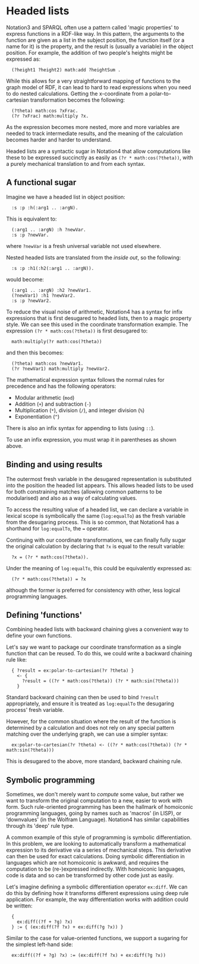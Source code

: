 # Headed lists

Notation3 and SPARQL often use a pattern called 'magic properties' to express functions in a RDF-like way. In this pattern, the arguments to the function are given as a list in the subject position, the function itself (or a name for it) is the property, and the result is (usually a variable) in the object position. For example, the addition of two people's heights might be expressed as:

```
  (?height1 ?height2) math:add ?heightSum .
```

While this allows for a very straightforward mapping of functions to the graph model of RDF, it can lead to hard to read expressions when you need to do nested calculations. Getting the x-coordinate from a polar-to-cartesian transformation becomes the following:

```
  (?theta) math:cos ?xFrac.
  (?r ?xFrac) math:multiply ?x.
```

As the expression becomes more nested, more and more variables are needed to track intermediate results, and the meaning of the calculation becomes harder and harder to understand.

Headed lists are a syntactic sugar in Notation4 that allow computations like these to be expressed succinctly as easily as `(?r * math:cos(?theta))`, with a purely mechanical translation to and from each syntax.

## A functional sugar

Imagine we have a headed list in object position:

```
  :s :p :h(:arg1 .. :argN).
```

This is equivalent to:

```
  (:arg1 .. :argN) :h ?newVar.
  :s :p ?newVar.
```

where `?newVar` is a fresh universal variable not used elsewhere.

Nested headed lists are translated from the *inside out*, so the following:

```
  :s :p :h1(:h2(:arg1 .. :argN)).
```

would become:

```
  (:arg1 .. :argN) :h2 ?newVar1.
  (?newVar1) :h1 ?newVar2.
  :s :p ?newVar2.
```

To reduce the visual noise of arithmetic, Notation4 has a syntax for infix expressions that is first desugared to headed lists, then to a magic property style. We can see this used in the coordinate transformation example. The expression `(?r * math:cos(?theta))` is first desugared to:

```
  math:multiply(?r math:cos(?theta))
```

and then this becomes:

```
  (?theta) math:cos ?newVar1.
  (?r ?newVar1) math:multiply ?newVar2.
```

The mathematical expression syntax follows the normal rules for precedence and has the following operators:

* Modular arithmetic (`mod`)
* Addition (`+`) and subtraction (`-`)
* Multiplication (`*`), division (`/`), and integer division (`%`)
* Exponentiation (`^`)

There is also an infix syntax for appending to lists (using `::`).

To use an infix expression, you must wrap it in parentheses as shown above.

## Binding and using results

The outermost fresh variable in the desugared representation is substituted into the position the headed list appears. This allows headed lists to be used for both constraining matches (allowing common patterns to be modularised) and also as a way of calculating values.

To access the resulting value of a headed list, we can declare a variable in lexical scope is symbolically the same (`log:equalTo`) as the fresh variable from the desugaring process. This is so common, that Notation4 has a shorthand for `log:equalTo`, the `=` operator.

Continuing with our coordinate transformations, we can finally fully sugar the original calculation by declaring that `?x` is equal to the result variable:

```
  ?x = (?r * math:cos(?theta)).
```

Under the meaning of `log:equalTo`, this could be equivalently expressed as:

```
  (?r * math:cos(?theta)) = ?x
```

although the former is preferred for consistency with other, less logical programming languages.

## Defining 'functions'

Combining headed lists with backward chaining gives a convenient way to define your own functions.

Let's say we want to package our coordinate transformation as a single function that can be reused. To do this, we could write a backward chaining rule like:

```
  { ?result = ex:polar-to-cartesian(?r ?theta) } 
    <- {
      ?result = ((?r * math:cos(?theta)) (?r * math:sin(?theta)))
    }
```

Standard backward chaining can then be used to bind `?result` appropriately, and ensure it is treated as `log:equalTo` the desugaring process' fresh variable.

However, for the common situation where the result of the function is determined by a calculation and does not rely on any special pattern matching over the underlying graph, we can use a simpler syntax:

```
  ex:polar-to-cartesian(?r ?theta) <- ((?r * math:cos(?theta)) (?r * math:sin(?theta)))
```

This is desugared to the above, more standard, backward chaining rule.

## Symbolic programming

Sometimes, we don't merely want to *compute* some value, but rather we want to transform the original computation to a new, easier to work with form. Such rule-oriented programming has been the hallmark of homoiconic programming languages, going by names such as 'macros' (in LISP), or 'downvalues' (in the Wolfram Language). Notation4 has similar capabilities through its 'deep' rule type.

A common example of this style of programming is symbolic differentiation. In this problem, we are looking to automatically transform a mathematical expression to its derivative via a series of mechanical steps. This derivative can then be used for exact calculations. Doing symbolic differentiation in languages which are not homoiconic is awkward, and requires the computation to be (re-)expressed indirectly. With homoiconic languages, code is data and so can be transformed by other code just as easily.

Let's imagine defining a symbolic differentiation operator `ex:diff`. We can do this by defining how it transforms different expressions using deep rule application. For example, the way differentiation works with addition could be written:

```
  {
    ex:diff((?f + ?g) ?x)
  } := { (ex:diff(?f ?x) + ex:diff(?g ?x)) }
```

Similar to the case for value-oriented functions, we support a sugaring for the simplest left-hand side:

```
  ex:diff((?f + ?g) ?x) := (ex:diff(?f ?x) + ex:diff(?g ?x))
```